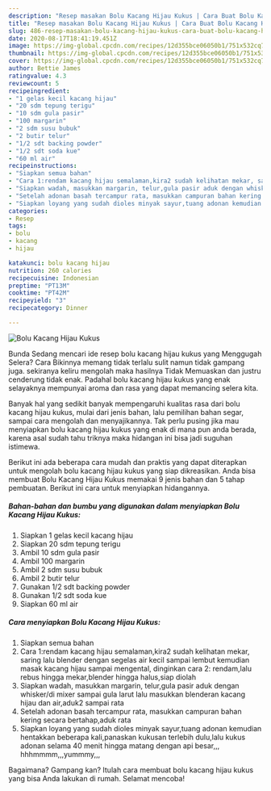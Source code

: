 ```yaml
---
description: "Resep masakan Bolu Kacang Hijau Kukus | Cara Buat Bolu Kacang Hijau Kukus Yang Enak Banget"
title: "Resep masakan Bolu Kacang Hijau Kukus | Cara Buat Bolu Kacang Hijau Kukus Yang Enak Banget"
slug: 486-resep-masakan-bolu-kacang-hijau-kukus-cara-buat-bolu-kacang-hijau-kukus-yang-enak-banget
date: 2020-08-17T18:41:19.451Z
image: https://img-global.cpcdn.com/recipes/12d355bce06050b1/751x532cq70/bolu-kacang-hijau-kukus-foto-resep-utama.jpg
thumbnail: https://img-global.cpcdn.com/recipes/12d355bce06050b1/751x532cq70/bolu-kacang-hijau-kukus-foto-resep-utama.jpg
cover: https://img-global.cpcdn.com/recipes/12d355bce06050b1/751x532cq70/bolu-kacang-hijau-kukus-foto-resep-utama.jpg
author: Bettie James
ratingvalue: 4.3
reviewcount: 5
recipeingredient:
- "1 gelas kecil kacang hijau"
- "20 sdm tepung terigu"
- "10 sdm gula pasir"
- "100 margarin"
- "2 sdm susu bubuk"
- "2 butir telur"
- "1/2 sdt backing powder"
- "1/2 sdt soda kue"
- "60 ml air"
recipeinstructions:
- "Siapkan semua bahan"
- "Cara 1:rendam kacang hijau semalaman,kira2 sudah kelihatan mekar, saring lalu blender dengan segelas air kecil sampai lembut kemudian masak kacang hijau sampai mengental, dinginkan cara 2: rendam,lalu rebus hingga mekar,blender hingga halus,siap diolah"
- "Siapkan wadah, masukkan margarin, telur,gula pasir aduk dengan whisker/di mixer sampai gula larut lalu masukkan blenderan kacang hijau dan air,aduk2 sampai rata"
- "Setelah adonan basah tercampur rata, masukkan campuran bahan kering secara bertahap,aduk rata"
- "Siapkan loyang yang sudah dioles minyak sayur,tuang adonan kemudian hentakkan beberapa kali,panaskan kukusan terlebih dulu,lalu kukus adonan selama 40 menit hingga matang dengan api besar,,, hhhmmmm,,,yummmy,,,"
categories:
- Resep
tags:
- bolu
- kacang
- hijau

katakunci: bolu kacang hijau 
nutrition: 260 calories
recipecuisine: Indonesian
preptime: "PT13M"
cooktime: "PT42M"
recipeyield: "3"
recipecategory: Dinner

---
```



![Bolu Kacang Hijau Kukus](https://img-global.cpcdn.com/recipes/12d355bce06050b1/751x532cq70/bolu-kacang-hijau-kukus-foto-resep-utama.jpg)

Bunda Sedang mencari ide resep bolu kacang hijau kukus yang Menggugah Selera? Cara Bikinnya memang tidak terlalu sulit namun tidak gampang juga. sekiranya keliru mengolah maka hasilnya Tidak Memuaskan dan justru cenderung tidak enak. Padahal bolu kacang hijau kukus yang enak selayaknya mempunyai aroma dan rasa yang dapat memancing selera kita.

Banyak hal yang sedikit banyak mempengaruhi kualitas rasa dari bolu kacang hijau kukus, mulai dari jenis bahan, lalu pemilihan bahan segar, sampai cara mengolah dan menyajikannya. Tak perlu pusing jika mau menyiapkan bolu kacang hijau kukus yang enak di mana pun anda berada, karena asal sudah tahu triknya maka hidangan ini bisa jadi suguhan istimewa.




Berikut ini ada beberapa cara mudah dan praktis yang dapat diterapkan untuk mengolah bolu kacang hijau kukus yang siap dikreasikan. Anda bisa membuat Bolu Kacang Hijau Kukus memakai 9 jenis bahan dan 5 tahap pembuatan. Berikut ini cara untuk menyiapkan hidangannya.

<!--inarticleads1-->

##### Bahan-bahan dan bumbu yang digunakan dalam menyiapkan Bolu Kacang Hijau Kukus:

1. Siapkan 1 gelas kecil kacang hijau
1. Siapkan 20 sdm tepung terigu
1. Ambil 10 sdm gula pasir
1. Ambil 100 margarin
1. Ambil 2 sdm susu bubuk
1. Ambil 2 butir telur
1. Gunakan 1/2 sdt backing powder
1. Gunakan 1/2 sdt soda kue
1. Siapkan 60 ml air




<!--inarticleads2-->

##### Cara menyiapkan Bolu Kacang Hijau Kukus:

1. Siapkan semua bahan
1. Cara 1:rendam kacang hijau semalaman,kira2 sudah kelihatan mekar, saring lalu blender dengan segelas air kecil sampai lembut kemudian masak kacang hijau sampai mengental, dinginkan cara 2: rendam,lalu rebus hingga mekar,blender hingga halus,siap diolah
1. Siapkan wadah, masukkan margarin, telur,gula pasir aduk dengan whisker/di mixer sampai gula larut lalu masukkan blenderan kacang hijau dan air,aduk2 sampai rata
1. Setelah adonan basah tercampur rata, masukkan campuran bahan kering secara bertahap,aduk rata
1. Siapkan loyang yang sudah dioles minyak sayur,tuang adonan kemudian hentakkan beberapa kali,panaskan kukusan terlebih dulu,lalu kukus adonan selama 40 menit hingga matang dengan api besar,,, hhhmmmm,,,yummmy,,,




Bagaimana? Gampang kan? Itulah cara membuat bolu kacang hijau kukus yang bisa Anda lakukan di rumah. Selamat mencoba!
